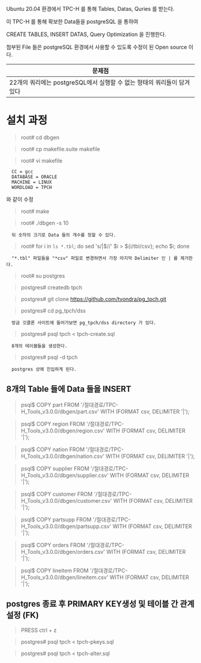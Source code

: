 Ubuntu 20.04 환경에서 TPC-H 를 통해 Tables, Datas, Quries 를 받는다.

이 TPC-H 를 통해 확보한 Data들을 postgreSQL 을 통하여

CREATE TABLES, INSERT DATAS, Query Optimization 을 진행한다.

첨부된 File 들은 postgreSQL 환경에서 사용할 수 있도록 수정이 된 Open source 이다.

|문제점|
|-----|
|22개의 쿼리에는 postgreSQL에서 실행할 수 없는 형태의 쿼리들이 담겨있다|

# 설치 과정

> root# cd dbgen

> root# cp makefile.suite makefile

> root# vi makefile
      
      CC = gcc
      DATABASE = ORACLE
      MACHINE = LINUX
      WORDLOAD = TPCH
      
  와 같이 수정
  
> root# make

> root# ./dbgen -s 10

      뒤 숫자의 크기로 Data 들의 개수를 정할 수 있다.
      
> root# for i in `ls *.tbl`; do sed 's/|$//' $i > ${i/tbl/csv}; echo $i; done

      "*.tbl" 파일들을 "*csv" 파일로 변경하면서 가장 마지막 Delimiter 인 | 를 제거한다.
      
> root# su postgres

> postgres# createdb tpch

> postgres# git clone https://github.com/tvondra/pg_tpch.git

> postgres# cd pg_tpch/dss
      
      방금 깃클론 사이트에 들어가보면 pg_tpch/dss directory 가 있다.
      
> postgres# psql tpch < tpch-create.sql

      8개의 테이블들을 생성한다.
      
> postgres# psql -d tpch

      postgres 상에 진입하게 된다.
      
## 8개의 Table 들에 Data 들을 INSERT

> psql$ COPY part FROM '/절대경로/TPC-H_Tools_v3.0.0/dbgen/part.csv' WITH (FORMAT csv, DELIMITER '|');

> psql$ COPY region FROM '/절대경로/TPC-H_Tools_v3.0.0/dbgen/region.csv' WITH (FORMAT csv, DELIMITER '|');

> psql$ COPY nation FROM '/절대경로/TPC-H_Tools_v3.0.0/dbgen/nation.csv' WITH (FORMAT csv, DELIMITER '|');

> psql$ COPY supplier FROM '/절대경로/TPC-H_Tools_v3.0.0/dbgen/supplier.csv' WITH (FORMAT csv, DELIMITER '|');

> psql$ COPY customer FROM '/절대경로/TPC-H_Tools_v3.0.0/dbgen/customer.csv' WITH (FORMAT csv, DELIMITER '|');

> psql$ COPY partsupp FROM '/절대경로/TPC-H_Tools_v3.0.0/dbgen/partsupp.csv' WITH (FORMAT csv, DELIMITER '|');

> psql$ COPY orders FROM '/절대경로/TPC-H_Tools_v3.0.0/dbgen/orders.csv' WITH (FORMAT csv, DELIMITER '|');

> psql$ COPY lineitem FROM '/절대경로/TPC-H_Tools_v3.0.0/dbgen/lineitem.csv' WITH (FORMAT csv, DELIMITER '|');

## postgres 종료 후 PRIMARY KEY생성 및 테이블 간 관계 설정 (FK)

> PRESS ctrl + z

> postgres# psql tpch < tpch-pkeys.sql

> postgres# psql tpch < tpch-alter.sql
